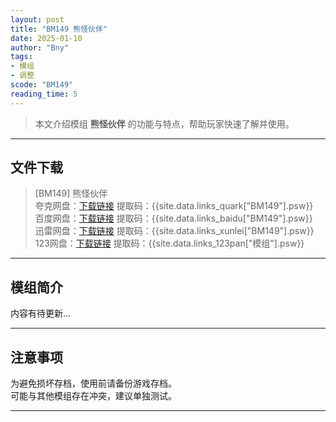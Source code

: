 ```yaml
---
layout: post
title: "BM149 熊怪伙伴"
date: 2025-01-10
author: "Bny"
tags: 
- 模组
- 调整
scode: "BM149"
reading_time: 5
---
```


> 本文介绍模组 **熊怪伙伴** 的功能与特点，帮助玩家快速了解并使用。

---

## 文件下载

> [BM149] 熊怪伙伴  
夸克网盘：[下载链接]({{site.data.links_quark["BM149"].url}}) 提取码：{{site.data.links_quark["BM149"].psw}}  
百度网盘：[下载链接]({{site.data.links_baidu["BM149"].url}}) 提取码：{{site.data.links_baidu["BM149"].psw}}  
迅雷网盘：[下载链接]({{site.data.links_xunlei["BM149"].url}}) 提取码：{{site.data.links_xunlei["BM149"].psw}}  
123网盘：[下载链接]({{site.data.links_123pan["模组"].url}}) 提取码：{{site.data.links_123pan["模组"].psw}}  

---

## 模组简介

>  
内容有待更新...  

---

## 注意事项

>  
为避免损坏存档，使用前请备份游戏存档。  
可能与其他模组存在冲突，建议单独测试。  

---

